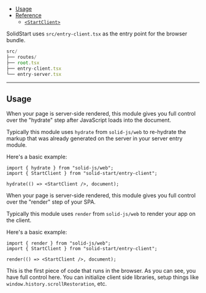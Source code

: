 <title>src/entry-client.tsx</title>

- [Usage](#usage)
- [Reference](#reference)
  - [`<StartClient>`](#hello-world)

SolidStart uses `src/entry-client.tsx` as the entry point for the browser bundle.

```ts {3}
src/
├── routes/
├── root.tsx
├── entry-client.tsx
└── entry-server.tsx
```

---

## Usage

<ssr>

When your page is server-side rendered, this module gives you full control over the "hydrate" step after JavaScript loads into the document.

Typically this module uses `hydrate` from `solid-js/web` to re-hydrate the markup that was already generated on the server in your server entry module.

Here's a basic example:

```tsx twoslash
import { hydrate } from "solid-js/web";
import { StartClient } from "solid-start/entry-client";

hydrate(() => <StartClient />, document);
```

</ssr>

<spa>

When your page is server-side rendered, this module gives you full control over the "render" step of your SPA.

Typically this module uses `render` from `solid-js/web` to render your app on the client.

Here's a basic example:

```tsx twoslash
import { render } from "solid-js/web";
import { StartClient } from "solid-start/entry-client";

render(() => <StartClient />, document);
```

</spa>

This is the first piece of code that runs in the browser. As you can see, you have full control here. You can initialize client side libraries, setup things like `window.history.scrollRestoration`, etc.
